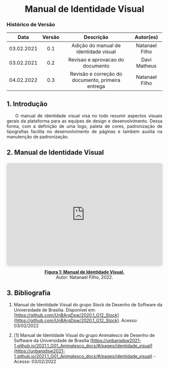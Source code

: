 # <center> Manual de Identidade Visual

### Histórico de Versão
|    Data    | Versão | Descrição            | Autor(es)       |
| :--------: | :----: | :------------------: | :-------------: |
| 03.02.2021 |  0.1   | Adição do manual de identidade visual | Natanael Filho|  
| 03.02.2021 |  0.2 | Revisao e aprovacao do documento  | Davi Matheus | 
| 04.02.2022 | 0.3 | Revisão e correção do documento, primeira entrega | Natanael Filho |

## 1. Introdução

<p align="justify">&emsp;&emsp;O manual de identidade visual visa no todo resumir aspectos visuais gerais da plataforma para as equipes de design e desenvolvimento. Dessa forma, com a definição de uma logo, paleta de cores, padronização de tipografias facilita no desenvolvimento de páginas e também auxilia na manutenção de padronização.</p>

## 2. Manual de Identidade Visual

<div style="position: relative; width: 100%; height: 0; padding-top: 56.2500%;
 padding-bottom: 48px; box-shadow: 0 2px 8px 0 rgba(63,69,81,0.16); margin-top: 1.6em; margin-bottom: 0.9em; overflow: hidden;
 border-radius: 8px; will-change: transform;">
  <iframe loading="lazy" style="position: absolute; width: 100%; height: 100%; top: 0; left: 0; border: none; padding: 0;margin: 0;"
    src="https:&#x2F;&#x2F;www.canva.com&#x2F;design&#x2F;DAE3TWt8EaI&#x2F;view?embed" allowfullscreen="allowfullscreen" allow="fullscreen">
  </iframe>
</div>
<center>
<a href="https:&#x2F;&#x2F;www.canva.com&#x2F;design&#x2F;DAE3TWt8EaI&#x2F;view?utm_content=DAE3TWt8EaI&amp;utm_campaign=designshare&amp;utm_medium=embeds&amp;utm_source=link" target="_blank" rel="noopener"><strong>Figura 1: Manual de Identidade Visual.</strong></a> 
</center>
<center>Autor: Natanael Filho, 2022.</center>

## 3. Bibliografia

1. Manual de Identidade Visual do grupo Stock de Desenho de Software da Universidade de Brasília. Disponível em: [https://github.com/UnBArqDsw/2020.1_G12_Stock](https://github.com/UnBArqDsw/2020.1_G12_Stock). Acesso: 03/02/2022

2. [1] Manual de Identidade Visual do grupo Animalesco de Desenho de Software da Universidade de Brasília [https://unbarqdsw2021-1.github.io/2021.1_G01_Animalesco_docs/#/pages/identidade_visual](https://unbarqdsw2021-1.github.io/2021.1_G01_Animalesco_docs/#/pages/identidade_visual) - Acesso: 03/02/2022
